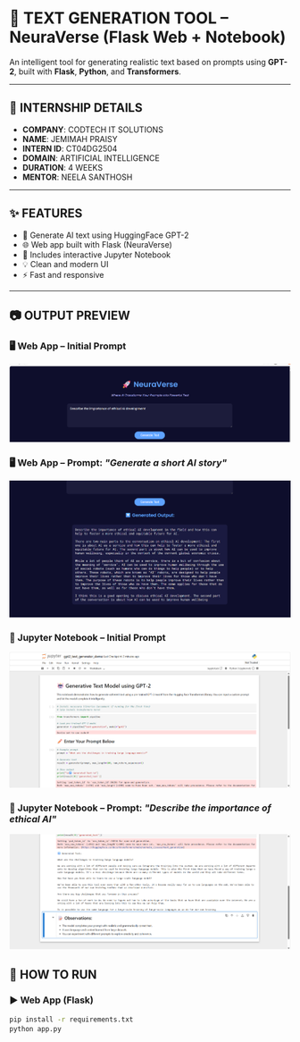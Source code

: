 # 🧠 TEXT GENERATION TOOL – NeuraVerse (Flask Web + Notebook)

An intelligent tool for generating realistic text based on prompts using **GPT-2**, built with **Flask**, **Python**, and **Transformers**.

---

## 🏢 INTERNSHIP DETAILS

- **COMPANY**: CODTECH IT SOLUTIONS  
- **NAME**: JEMIMAH PRAISY  
- **INTERN ID**: CT04DG2504  
- **DOMAIN**: ARTIFICIAL INTELLIGENCE  
- **DURATION**: 4 WEEKS  
- **MENTOR**: NEELA SANTHOSH  

---

## ✨ FEATURES

- 🧠 Generate AI text using HuggingFace GPT-2
- 🌐 Web app built with Flask (NeuraVerse)
- 📓 Includes interactive Jupyter Notebook
- 💡 Clean and modern UI
- ⚡ Fast and responsive

---

## 📷 OUTPUT PREVIEW

### 🖥️ Web App – Initial Prompt
![Web Output](static/output_web.png)

### 🖥️ Web App – Prompt: *"Generate a short AI story"*
![Output 3](static/output_3.png)

### 📓 Jupyter Notebook – Initial Prompt
![Notebook Output](static/output_notebook.png)

### 📓 Jupyter Notebook – Prompt: *"Describe the importance of ethical AI"*
![Output 4](static/output_4.png)


## 🚀 HOW TO RUN

### ▶️ Web App (Flask)

```bash
pip install -r requirements.txt
python app.py
